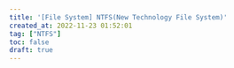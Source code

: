 ```yaml
---
title: '[File System] NTFS(New Technology File System)'
created_at: 2022-11-23 01:52:01
tag: ["NTFS"]
toc: false
draft: true
---
```


